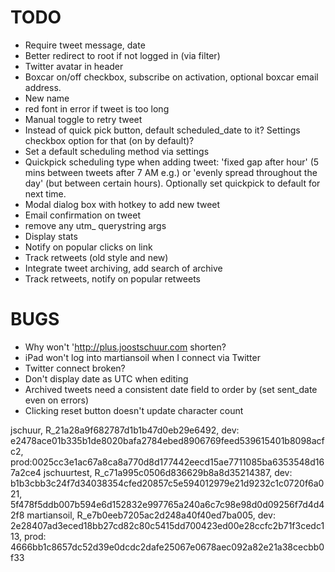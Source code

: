 TODO
====

* Require tweet message, date
* Better redirect to root if not logged in (via filter)
* Twitter avatar in header
* Boxcar on/off checkbox, subscribe on activation, optional boxcar email address.
* New name
* red font in error if tweet is too long
* Manual toggle to retry tweet
* Instead of quick pick button, default scheduled_date to it? Settings checkbox option for that (on by default)?
* Set a default scheduling method via settings
* Quickpick scheduling type when adding tweet: 'fixed gap after hour' (5 mins between tweets after 7 AM e.g.) or 'evenly spread throughout the day' (but between certain hours). Optionally set quickpick to default for next time.
* Modal dialog box with hotkey to add new tweet
* Email confirmation on tweet
* remove any utm_ querystring args
* Display stats
* Notify on popular clicks on link
* Track retweets (old style and new)
* Integrate tweet archiving, add search of archive
* Track retweets, notify on popular retweets

BUGS
====

* Why won't 'http://plus.joostschuur.com shorten?
* iPad won't log into martiansoil when I connect via Twitter
* Twitter connect broken?
* Don't display date as UTC when editing
* Archived tweets need a consistent date field to order by (set sent_date even on errors)
* Clicking reset button doesn't update character count

jschuur, R_21a28a9f682787d1b1b47d0eb29e6492, dev: e2478ace01b335b1de8020bafa2784ebed8906769feed539615401b8098acfc2, prod:0025cc3e1ac67a8ca8a770d8d177442eecd15ae7711085ba6353548d167a2ce4
jschuurtest, R_c71a995c0506d836629b8a8d35214387, dev: b1b3cbb3c24f7d34038354cfed20857c5e594012979e21d9232c1c0720f6a021, 5f478f5ddb007b594e6d152832e997765a240a6c7c98e98d0d09256f7d4d42f8
martiansoil, R_e7b0eeb7205ac2d248a40f40ed7ba005, dev: 2e28407ad3eced18bb27cd82c80c5415dd700423ed00e28ccfc2b71f3cedc113, prod: 4666bb1c8657dc52d39e0dcdc2dafe25067e0678aec092a82e21a38cecbb0f33